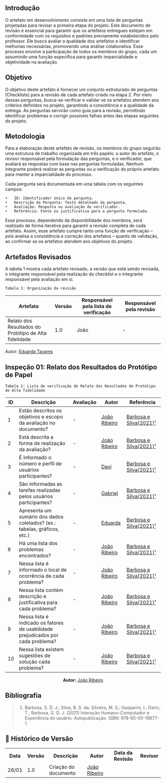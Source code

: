 ## Introdução
O artefato em desenvolvimento consiste em uma lista de perguntas projetadas para revisar a primeira etapa do projeto. Este documento de revisão é essencial para garantir que os artefatos entregues estejam em conformidade com os requisitos e padrões previamente estabelecidos pelo professor. Ele busca avaliar a qualidade dos artefatos e identificar melhorias necessárias, promovendo uma análise colaborativa. Esse processo envolve a participação de todos os membros do grupo, cada um assumindo uma função específica para garantir imparcialidade e objetividade na avaliação.

## Objetivo
O objetivo deste artefato é fornecer um conjunto estruturado de perguntas (Checklists) para a revisão de cada artefato criado na etapa 2. Por meio dessas perguntas, busca-se verificar e validar se os artefatos atendem aos critérios definidos no projeto, garantindo a consistência e a qualidade da entrega. As perguntas servirão como guia para a revisão, permitindo identificar problemas e corrigir possíveis falhas antes das etapas seguintes do projeto.

## Metodologia
Para a elaboração deste artefato de revisão, os membros do grupo seguirão uma estrutura de trabalho organizada em três papéis: o autor do artefato, o revisor responsável pela formulação das perguntas, e o verificador, que avaliará as respostas com base nas perguntas formuladas. Nenhum integrante poderá realizar as perguntas ou a verificação do próprio artefato para manter a imparcialidade do processo.

Cada pergunta será documentada em uma tabela com os seguintes campos:

	•	ID: Identificador único da pergunta.
	•	Descrição da Pergunta: Texto detalhado da pergunta.
	•	Avaliação: Resposta ou avaliação do verificador.
	•	Referência: Fonte ou justificativa para a pergunta formulada.

Esse processo, dependendo da disponibilidade dos membros, será realizado de forma iterativa para garantir a revisão completa de cada artefato. Assim, esse artefato cumpre tanto uma função de verificação – pois analisa a consistência e correção dos artefatos – quanto de validação, ao confirmar se os artefatos atendem aos objetivos do projeto.

## Artefados Revisados
A tabela 1 mostra cada artefato revisado, a versão que está sendo revisada, o integrante responsável pela realização do checklist e o integrante responsável pela avaliação em si.

    Tabela 1: Organização da revisão
| Artefato                                                                                     | Versão | Responsável pela lista de verificação | Responsável pela revisão |
| -------------------------------------------------------------------------------------------- | ------ | ------------------------------------- | ------------------------ |
| Relato dos Resultados do Protótipo de Alta fidelidade                                        | 1.0    | João                                  | -                        |

<p>Autor: <a href="https://github.com/erteduarda">Eduarda Tavares</a></p> 

## Inspeção 01: Relato dos Resultados do Protótipo de Papel
    Tabela 2: Lista de verificação do Relato dos Resultados do Protótipo de Alta fidelidade 

| ID  | Descrição                                                                        | Avaliação | Autor                                      | Referência                                            |
| --- | -------------------------------------------------------------------------------- | --------- | ------------------------------------------ | ----------------------------------------------------- |
| 1   | Estão descritos os objetivos e escopo da avaliação no documento?                 | -         | [João Ribeiro](https://github.com/Joa0V)   | [Barbosa e Silva(2021)¹](../assets/images/insp71.PNG) |
| 2   | Está descrita a forma de realização da avaliação?                                | -         | [João Ribeiro](https://github.com/Joa0V)   | [Barbosa e Silva(2021)¹](../assets/images/insp71.PNG) |
| 3   | É informado o número e perfil de usuários participantes?                         | -         | [Davi](https://github.com/Jagaima)         | [Barbosa e Silva(2021)¹](../assets/images/insp71.PNG) |
| 4   | São informadas as tarefas realizadas pelos usuários participantes?               | -         | [Gabriel](https://github.com/GabrielSMonteiro) | [Barbosa e Silva(2021)¹](../assets/images/insp71.PNG) |
| 5   | Apresenta um sumário dos dados coletados? (ex.: tabelas, gráficos, etc.)         | -         | [Eduarda](https://github.com/erteduarda)   | [Barbosa e Silva(2021)¹](../assets/images/insp71.PNG) |
| 6   | Há uma lista dos problemas encontrados?                                          | -         | [João Ribeiro](https://github.com/ccarlaa) | [Barbosa e Silva(2021)¹](../assets/images/insp72.PNG) |
| 7   | Nessa lista é informado o local de ocorrência de cada problema?                  | -         | [João Ribeiro](https://github.com/Joa0V)   | [Barbosa e Silva(2021)¹](../assets/images/insp72.PNG) |
| 8   | Nessa lista contém descrição e justificativa para cada problema?                 | -         | [João Ribeiro](https://github.com/Joa0V)   | [Barbosa e Silva(2021)¹](../assets/images/insp72.PNG) |
| 9   | Nessa lista é indicado os fatores de usabilidade prejudicados por cada problema? | -         | [João Ribeiro](https://github.com/Joa0V)   | [Barbosa e Silva(2021)¹](../assets/images/insp72.PNG) |
| 10  | Nessa lista existem sugestões de solução cada problema?                          | -         | [João Ribeiro](https://github.com/Joa0V)   | [Barbosa e Silva(2021)¹](../assets/images/insp72.PNG) |

<p align="center"><b>Autor:</b> <a href="https://github.com/Joa0V">João Ribeiro</a></p> 

## Bibliografia

> 1. Barbosa, S. D. J.; Silva, B. S. da; Silveira, M. S.; Gasparini, I.; Darin, T.; Barbosa, G. D. J. (2021) Interação Humano-Computador e Experiência do usuário. Autopublicação. ISBN: 978-65-00-19677-1.
 
## :round_pushpin: Histórico de Versão 

<div>
    <table>
        <tr>
            <th>Data</th>
            <th>Versão</th>
            <th>Descrição</th>
            <th>Autor</th>
            <th>Data da Revisão</th>
            <th>Revisor</th>
        </tr>
        <tr>
            <td>26/01</td>
            <td>1.0</td>
            <td>Criação do documento</td>
            <td><a href="https://github.com/Joa0V">João Ribeiro</a></td>
            <td></td>
            <td><a href="https://github.com/"></a></td>
        </tr>
    </table>
</div>
